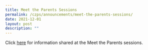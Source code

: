 ```yaml
---
title: Meet the Parents Sessions
permalink: /czps/announcements/meet-the-parents-sessions/
date: 2021-12-01
layout: post
description: ""
---
```

<p>Click&nbsp;<a href="/information-for-parents/useful-information/meet-the-parents-session">here</a>&nbsp;for information shared at the Meet the Parents sessions.</p>